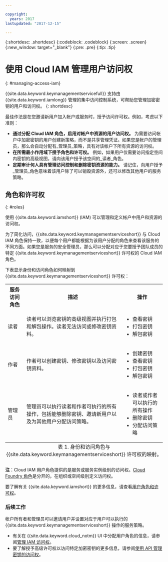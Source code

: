 ```yaml
---

copyright:
  years: 2017
lastupdated: "2017-12-15"

---
```


{:shortdesc: .shortdesc}
{:codeblock: .codeblock}
{:screen: .screen}
{:new_window: target="_blank"}
{:pre: .pre}
{:tip: .tip}

# 使用 Cloud IAM 管理用户访问权
{: #managing-access-iam}

{{site.data.keyword.keymanagementservicefull}} 支持由 {{site.data.keyword.iamlong}} 管理的集中访问控制系统，可帮助您管理加密密钥的用户和访问权。
{: shortdesc}

最佳作法是在您邀请新用户加入帐户或服务时，授予访问许可权。例如，考虑以下准则：

- **通过分配 Cloud IAM 角色，启用对帐户中资源的用户访问权。**
    为需要访问帐户中加密密钥的用户创建新策略，而不是共享管理凭证。如果您是帐户的管理员，那么会自动分配有_管理员_策略，具有对该帐户下所有资源的访问权。
- **在所需最小作用域下授予角色和许可权。**
    例如，如果用户仅需要访问指定空间内密钥的高级视图，请向该用户授予该空间的_读者_角色。
- **定期审计何人具有管理访问控制和删除密钥资源的能力。**
    请记住，向用户授予_管理员_角色意味着该用户除了可以销毁资源外，还可以修改其他用户的服务策略。

## 角色和许可权
{: #roles}

使用 {{site.data.keyword.iamshort}} (IAM) 可以管理和定义帐户中用户和资源的访问权。

为了简化访问，{{site.data.keyword.keymanagementserviceshort}} 与 Cloud IAM 角色保持一致，以便每个用户都能根据为该用户分配的角色来查看该服务的不同方面。如果您是服务的安全管理员，那么可以分配对应于您要授予团队成员的特定 {{site.data.keyword.keymanagementserviceshort}} 许可权的 Cloud IAM 角色。

下表显示身份和访问角色如何映射到 {{site.data.keyword.keymanagementserviceshort}} 许可权：
<table>
  <tr>
    <th>服务访问角色</th>
    <th>描述</th>
    <th>操作</th>
  </tr>
  <tr>
    <td>读者</td>
    <td>读者可以浏览密钥的高级视图并执行打包和解包操作。读者无法访问或修改密钥资料。</td>
    <td>
      <ul>
        <li>查看密钥</li>
        <li>打包密钥</li>
        <li>解包密钥</li>
      </ul>
    </td>
  </tr>
  <tr>
    <td>作者</td>
    <td>作者可以创建密钥、修改密钥以及访问密钥资料。</td>
    <td>
      <ul>
        <li>创建密钥</li>
        <li>查看密钥</li>
        <li>打包密钥</li>
        <li>解包密钥</li>
      </ul>
    </td>
  </tr>
  <tr>
    <td>管理员</td>
    <td>管理员可以执行读者和作者可执行的所有操作，包括能够删除密钥、邀请新用户以及为其他用户分配访问策略。</td>
    <td>
      <ul>
        <li>读者或作者可以执行的所有操作</li>
        <li>删除密钥</li>
        <li>分配访问策略</li>
      </ul>
    </td>
  </tr>
  <caption style="caption-side:bottom;">表 1. 身份和访问角色与 {{site.data.keyword.keymanagementserviceshort}} 许可权的映射。</caption>
</table>

**注**：Cloud IAM 用户角色提供的是服务或服务实例级别的访问权。[Cloud Foundry 角色](/docs/iam/users_roles.html#cfroles)是分开的，在组织或空间级别定义访问权。

要了解有关 {{site.data.keyword.iamshort}} 的更多信息，请查看[用户角色和许可权](/docs/iam/users_roles.html#iamusermanpol)。

### 后续工作

帐户所有者和管理员可以邀请用户并设置对应于用户可以执行的 {{site.data.keyword.keymanagementserviceshort}} 操作的服务策略。

- 有关在 {{site.data.keyword.cloud_notm}} UI 中分配用户角色的信息，请参阅[管理 IAM 访问权](/docs/iam/iamusermanage.html#iamusermanage)。
- 要了解授予高级许可权以访问特定加密密钥的更多信息，请参阅[使用 API 管理密钥的访问权](/docs/services/keymgmt/keyprotect_manage_access_api.html)。

